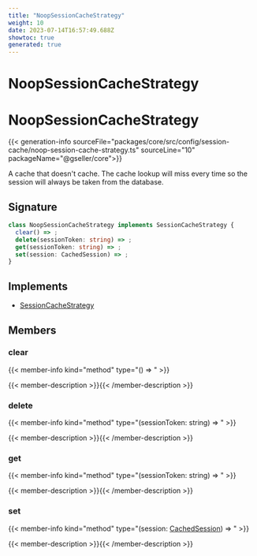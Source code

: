 ```yaml
---
title: "NoopSessionCacheStrategy"
weight: 10
date: 2023-07-14T16:57:49.688Z
showtoc: true
generated: true
---
```

<!-- This file was generated from the Vendure source. Do not modify. Instead, re-run the "docs:build" script -->

# NoopSessionCacheStrategy
<div class="symbol">


# NoopSessionCacheStrategy

{{< generation-info sourceFile="packages/core/src/config/session-cache/noop-session-cache-strategy.ts" sourceLine="10" packageName="@gseller/core">}}

A cache that doesn't cache. The cache lookup will miss every time
so the session will always be taken from the database.

## Signature

```TypeScript
class NoopSessionCacheStrategy implements SessionCacheStrategy {
  clear() => ;
  delete(sessionToken: string) => ;
  get(sessionToken: string) => ;
  set(session: CachedSession) => ;
}
```
## Implements

 * <a href='/typescript-api/auth/session-cache-strategy#sessioncachestrategy'>SessionCacheStrategy</a>


## Members

### clear

{{< member-info kind="method" type="() => "  >}}

{{< member-description >}}{{< /member-description >}}

### delete

{{< member-info kind="method" type="(sessionToken: string) => "  >}}

{{< member-description >}}{{< /member-description >}}

### get

{{< member-info kind="method" type="(sessionToken: string) => "  >}}

{{< member-description >}}{{< /member-description >}}

### set

{{< member-info kind="method" type="(session: <a href='/typescript-api/auth/session-cache-strategy#cachedsession'>CachedSession</a>) => "  >}}

{{< member-description >}}{{< /member-description >}}


</div>
